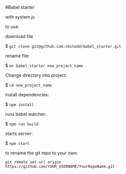 #Babel starter

with system.js

to use:

download file     

$ `git clone git@github.com:cbstodd/babel_starter.git`
    
rename file:

$ `mv babel_starter new_project_name`

Change directory into project:

$ `cd new_project_name`

install dependencies:

$ `npm install` 

runs babel watcher:

$ `npm run build`
 
starts server:

$ `npm start` 

to rename the git repo to your own:

`git remote set-url origin https://github.com/YOUR_USERNAME/YourRepoName.git`